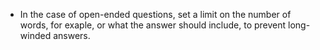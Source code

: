 
* In the case of open-ended questions, set a limit on the number of words, for exaple, or what the answer should include, to prevent long-winded answers. 